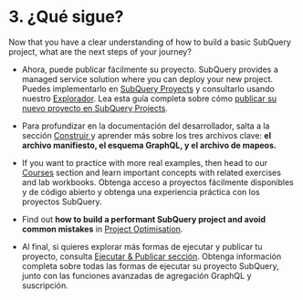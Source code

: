 # 3. ¿Qué sigue?

Now that you have a clear understanding of how to build a basic SubQuery project, what are the next steps of your journey?

- Ahora, puede publicar fácilmente su proyecto. SubQuery provides a managed service solution where you can deploy your new project. Puedes implementarlo en [SubQuery Proyects](https://project.subquery.network) y consultarlo usando nuestro [Explorador](https://explorer.subquery.network). Lea esta guía completa sobre cómo [publicar su nuevo proyecto en SubQuery Projects](../../run_publish/publish.md).

- Para profundizar en la documentación del desarrollador, salta a la sección [Construir ](../../build/introduction.md) y aprender más sobre los tres archivos clave: **el archivo manifiesto, el esquema GraphQL, y el archivo de mapeos.**

- If you want to practice with more real examples, then head to our [Courses](../academy/herocourse/welcome.md) section and learn important concepts with related exercises and lab workbooks. Obtenga acceso a proyectos fácilmente disponibles y de código abierto y obtenga una experiencia práctica con los proyectos SubQuery.

- Find out **how to build a performant SubQuery project and avoid common mistakes** in [Project Optimisation](../build/optimisation.md).

- Al final, si quieres explorar más formas de ejecutar y publicar tu proyecto, consulta [Ejecutar & Publicar sección](../../run_publish/run.md). Obtenga información completa sobre todas las formas de ejecutar su proyecto SubQuery, junto con las funciones avanzadas de agregación GraphQL y suscripción.
